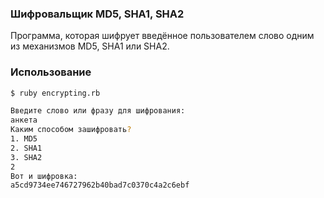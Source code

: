 ### Шифровальщик MD5, SHA1, SHA2

Программа, которая шифрует введённое пользователем слово одним из механизмов MD5, SHA1 или SHA2.

### Использование

```sh
$ ruby encrypting.rb

Введите слово или фразу для шифрования:
анкета
Каким способом зашифровать?
1. MD5
2. SHA1
3. SHA2
2
Вот и шифровка:
a5cd9734ee746727962b40bad7c0370c4a2c6ebf
```
